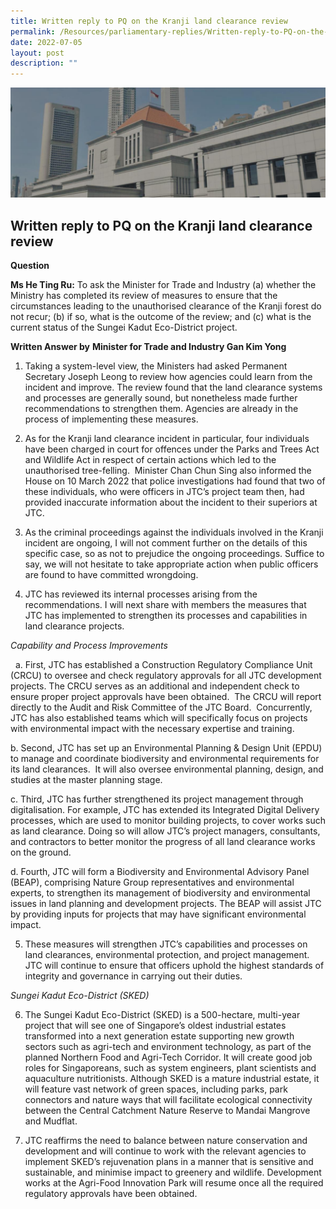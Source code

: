```yaml
---
title: Written reply to PQ on the Kranji land clearance review
permalink: /Resources/parliamentary-replies/Written-reply-to-PQ-on-the-Kranji-land-clearance-review
date: 2022-07-05
layout: post
description: ""
---
```

![Banner](/images/Resources/Parliamentary%20Replies/ParliamentaryReplies%20_Banner.jpg)

## Written reply to PQ on the Kranji land clearance review

**Question**

**Ms He Ting Ru:** To ask the Minister for Trade and Industry (a) whether the Ministry has completed its review of measures to ensure that the circumstances leading to the unauthorised clearance of the Kranji forest do not recur; (b) if so, what is the outcome of the review; and (c) what is the current status of the Sungei Kadut Eco-District project.

**Written Answer by** **Minister for Trade and Industry Gan Kim Yong**

1. Taking a system-level view, the Ministers had asked Permanent Secretary Joseph Leong to review how agencies could learn from the incident and improve. The review found that the land clearance systems and processes are generally sound, but nonetheless made further recommendations to strengthen them. Agencies are already in the process of implementing these measures.

2. As for the Kranji land clearance incident in particular, four individuals have been charged in court for offences under the Parks and Trees Act and Wildlife Act in respect of certain actions which led to the unauthorised tree-felling.  Minister Chan Chun Sing also informed the House on 10 March 2022 that police investigations had found that two of these individuals, who were officers in JTC’s project team then, had provided inaccurate information about the incident to their superiors at JTC.

3. As the criminal proceedings against the individuals involved in the Kranji incident are ongoing, I will not comment further on the details of this specific case, so as not to prejudice the ongoing proceedings. Suffice to say, we will not hesitate to take appropriate action when public officers are found to have committed wrongdoing.

4. JTC has reviewed its internal processes arising from the recommendations. I will next share with members the measures that JTC has implemented to strengthen its processes and capabilities in land clearance projects.

_Capability and Process Improvements_

  a. First, JTC has established a Construction Regulatory Compliance Unit (CRCU) to oversee and check regulatory approvals for all JTC development projects. The CRCU serves as an additional and independent check to ensure proper project approvals have been obtained.  The CRCU will report directly to the Audit and Risk Committee of the JTC Board.  Concurrently, JTC has also established teams which will specifically focus on projects with environmental impact with the necessary expertise and training.

b. Second, JTC has set up an Environmental Planning & Design Unit (EPDU) to manage and coordinate biodiversity and environmental requirements for its land clearances.  It will also oversee environmental planning, design, and studies at the master planning stage.

c. Third, JTC has further strengthened its project management through digitalisation. For example, JTC has extended its Integrated Digital Delivery processes, which are used to monitor building projects, to cover works such as land clearance. Doing so will allow JTC’s project managers, consultants, and contractors to better monitor the progress of all land clearance works on the ground.

d. Fourth, JTC will form a Biodiversity and Environmental Advisory Panel (BEAP), comprising Nature Group representatives and environmental experts, to strengthen its management of biodiversity and environmental issues in land planning and development projects. The BEAP will assist JTC by providing inputs for projects that may have significant environmental impact.

5. These measures will strengthen JTC’s capabilities and processes on land clearances, environmental protection, and project management.  JTC will continue to ensure that officers uphold the highest standards of integrity and governance in carrying out their duties.

_Sungei Kadut Eco-District (SKED)_

6. The Sungei Kadut Eco-District (SKED) is a 500-hectare, multi-year project that will see one of Singapore’s oldest industrial estates transformed into a next generation estate supporting new growth sectors such as agri-tech and environment technology, as part of the planned Northern Food and Agri-Tech Corridor. It will create good job roles for Singaporeans, such as system engineers, plant scientists and aquaculture nutritionists. Although SKED is a mature industrial estate, it will feature vast network of green spaces, including parks, park connectors and nature ways that will facilitate ecological connectivity between the Central Catchment Nature Reserve to Mandai Mangrove and Mudflat.

7. JTC reaffirms the need to balance between nature conservation and development and will continue to work with the relevant agencies to implement SKED’s rejuvenation plans in a manner that is sensitive and sustainable, and minimise impact to greenery and wildlife. Development works at the Agri-Food Innovation Park will resume once all the required regulatory approvals have been obtained.